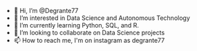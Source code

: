 - 👋 Hi, I’m @Degrante77
- 👀 I’m interested in Data Science and Autonomous Technology
- 🌱 I’m currently learning Python, SQL, and R.
- 💞️ I’m looking to collaborate on Data Science projects
- 📫 How to reach me, I'm on instagram as degrante77

<!---
Degrante77/Degrante77 is a ✨ special ✨ repository because its `README.md` (this file) appears on your GitHub profile.
You can click the Preview link to take a look at your changes.
--->
